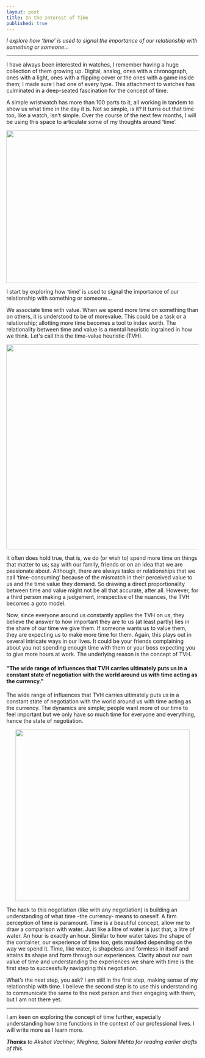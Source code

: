```yaml
---
layout: post
title: In the Interest of Time
published: true
---
```


_I explore how ‘time’ is used to signal the importance of our relationship with something or someone..._

----

I have always been interested in watches, I remember having a huge collection of them growing up. Digital, analog, ones with a chronograph, ones with a light, ones with a flipping cover or the ones with a game inside them; I made sure I had one of every type. This attachment to watches has culminated in a deep-seated fascination for the concept of time. 

A simple wristwatch has more than 100 parts to it, all working in tandem to show us what time in the day it is. Not so simple, is it? It turns out that time too, like a watch, isn’t simple. Over the course of the next few months, I will be using this space to articulate some of my thoughts around ‘time’. 

<p align="center">
  <img width="600" height="400" src="https://i.ibb.co/8PDWQr0/Inside-Watch.jpg">
</p>

I start by exploring how ‘time’ is used to signal the importance of our relationship with something or someone...

We associate time with value. When we spend more time on something than on others, it is understood to be of morevalue. This could be a task or a relationship; allotting more time becomes a tool to index worth. The relationality between time and value is a mental heuristic ingrained in how we think. Let's call this the time-value heuristic (TVH).

<p align="center">
  <img width="600" height="537" src="https://i.ibb.co/GvtQSRz/Time-Value-Heuristic.png">
</p>

It often does hold true, that is, we do (or wish to) spend more time on things that matter to us; say with our family, friends or on an idea that we are passionate about. Although, there are always tasks or relationships that we call ‘time-consuming’ because of the mismatch in their perceived value to us and the time value they demand. So drawing a direct proportionality between time and value might not be all that accurate, after all. However, for a third person making a judgement, irrespective of the nuances, the TVH becomes a goto model. 

Now, since everyone around us constantly applies the TVH on us, they believe the answer to how important they are to us (at least partly) lies in the share of our time we give them. If someone wants us to value them, they are expecting us to make more time for them. Again, this plays out in several intricate ways in our lives. It could be your friends complaining about you not spending enough time with them or your boss expecting you to give more hours at work. The underlying reason is the concept of TVH. 

#### "The wide range of influences that TVH carries ultimately puts us in a constant state of negotiation with the world around us with time acting as the currency."

The wide range of influences that TVH carries ultimately puts us in a constant state of negotiation with the world around us with time acting as the currency. The dynamics are simple; people want more of our time to feel important but we only have so much time for everyone and everything, hence the state of negotiation. 

<p align="center">
  <img width="456" height="450" src="https://i.ibb.co/wW2VnGS/Water.png">
</p>

The hack to this negotiation (like with any negotiation) is building an understanding of what time -the currency- means to oneself. A firm perception of time is paramount. Time is a beautiful concept, allow me to draw a comparison with water. Just like a litre of water is just that, a litre of water. An hour is exactly an hour. Similar to how water takes the shape of the container, our experience of time too, gets moulded depending on the way we spend it. Time, like water, is shapeless and formless in itself and attains its shape and form through our experiences. Clarity about our own value of time and understanding the experiences we share with time is the first step to successfully navigating this negotiation. 

What’s the next step, you ask? I am still in the first step, making sense of my relationship with time. I believe the second step is to use this understanding to communicate the same to the next person and then engaging with them, but I am not there yet.

----

I am keen on exploring the concept of time further, especially understanding how time functions in the context of our professional lives. I will write more as I learn more.

_**Thanks** to Akshat Vachher, Meghna, Saloni Mehta for reading earlier drafts of this._
